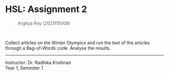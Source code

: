 # HSL: Assignment 2

> Arghya Roy
> (2021115008)
<br>

Collect articles on the Winter Olympics and run the text of the articles through a Bag-of-Words code. Analyse the results. 

---

Instructor: Dr. Radhika Krishnan
<br>
Year 1, Semester 1
